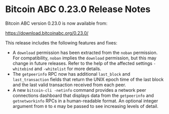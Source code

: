 # Bitcoin ABC 0.23.0 Release Notes

Bitcoin ABC version 0.23.0 is now available from:

  <https://download.bitcoinabc.org/0.23.0/>

This release includes the following features and fixes:
 - A `download` permission has been extracted from the `noban` permission. For
   compatibility, `noban` implies the `download` permission, but this may change
   in future releases. Refer to the help of the affected settings `-whitebind`
   and `-whitelist` for more details.
 - The `getpeerinfo` RPC now has additional `last_block` and `last_transaction`
   fields that return the UNIX epoch time of the last block and the last valid
   transaction received from each peer.
 - A new `bitcoin-cli -netinfo` command provides a network peer connections
   dashboard that displays data from the `getpeerinfo` and `getnetworkinfo` RPCs
   in a human-readable format. An optional integer argument from `0` to `4` may
   be passed to see increasing levels of detail.
